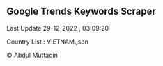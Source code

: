 

## Google Trends Keywords Scraper 
 
Last Update 29-12-2022 , 03:09:20

Country List :
VIETNAM.json



© Abdul Muttaqin 
